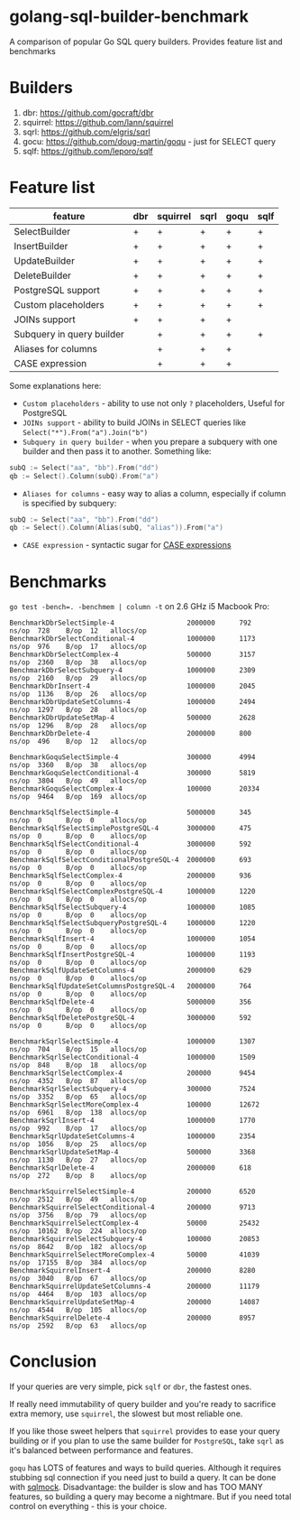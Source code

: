 golang-sql-builder-benchmark
====================

A comparison of popular Go SQL query builders. Provides feature list and benchmarks

# Builders

1. dbr: https://github.com/gocraft/dbr
2. squirrel: https://github.com/lann/squirrel
3. sqrl: https://github.com/elgris/sqrl
4. gocu: https://github.com/doug-martin/goqu - just for SELECT query
5. sqlf: https://github.com/leporo/sqlf


# Feature list

| feature                    | dbr | squirrel | sqrl | goqu | sqlf |
|----------------------------|-----|----------|------|------|------|
| SelectBuilder              | +   | +        | +    | +    | +    |
| InsertBuilder              | +   | +        | +    | +    | +    |
| UpdateBuilder              | +   | +        | +    | +    | +    |
| DeleteBuilder              | +   | +        | +    | +    | +    |
| PostgreSQL support         | +   | +        | +    | +    | +    |
| Custom placeholders        | +   | +        | +    | +    | +    |
| JOINs support              | +   | +        | +    | +    |      |
| Subquery in query builder  |     | +        | +    | +    | +    |
| Aliases for columns        |     | +        | +    | +    |      |
| CASE expression            |     | +        | +    | +    |      |

Some explanations here:
- `Custom placeholders` - ability to use not only `?` placeholders, Useful for PostgreSQL
- `JOINs support` - ability to build JOINs in SELECT queries like `Select("*").From("a").Join("b")`
- `Subquery in query builder` - when you prepare a subquery with one builder and then pass it to another. Something like:
```go
subQ := Select("aa", "bb").From("dd")
qb := Select().Column(subQ).From("a")
```
- `Aliases for columns` - easy way to alias a column, especially if column is specified by subquery:
```go
subQ := Select("aa", "bb").From("dd")
qb := Select().Column(Alias(subQ, "alias")).From("a")
```
- `CASE expression` - syntactic sugar for [CASE expressions](http://dev.mysql.com/doc/refman/5.7/en/case.html)

# Benchmarks

`go test -bench=. -benchmem | column -t` on 2.6 GHz i5 Macbook Pro:

```
BenchmarkDbrSelectSimple-4                  2000000      792      ns/op  728    B/op  12   allocs/op
BenchmarkDbrSelectConditional-4             1000000      1173     ns/op  976    B/op  17   allocs/op
BenchmarkDbrSelectComplex-4                 500000       3157     ns/op  2360   B/op  38   allocs/op
BenchmarkDbrSelectSubquery-4                1000000      2309     ns/op  2160   B/op  29   allocs/op
BenchmarkDbrInsert-4                        1000000      2045     ns/op  1136   B/op  26   allocs/op
BenchmarkDbrUpdateSetColumns-4              1000000      2494     ns/op  1297   B/op  28   allocs/op
BenchmarkDbrUpdateSetMap-4                  500000       2628     ns/op  1296   B/op  28   allocs/op
BenchmarkDbrDelete-4                        2000000      800      ns/op  496    B/op  12   allocs/op

BenchmarkGoquSelectSimple-4                 300000       4994     ns/op  3360   B/op  38   allocs/op
BenchmarkGoquSelectConditional-4            300000       5819     ns/op  3804   B/op  49   allocs/op
BenchmarkGoquSelectComplex-4                100000       20334    ns/op  9464   B/op  169  allocs/op

BenchmarkSqlfSelectSimple-4                 5000000      345      ns/op  0      B/op  0    allocs/op
BenchmarkSqlfSelectSimplePostgreSQL-4       3000000      475      ns/op  0      B/op  0    allocs/op
BenchmarkSqlfSelectConditional-4            3000000      592      ns/op  0      B/op  0    allocs/op
BenchmarkSqlfSelectConditionalPostgreSQL-4  2000000      693      ns/op  0      B/op  0    allocs/op
BenchmarkSqlfSelectComplex-4                2000000      936      ns/op  0      B/op  0    allocs/op
BenchmarkSqlfSelectComplexPostgreSQL-4      1000000      1220     ns/op  0      B/op  0    allocs/op
BenchmarkSqlfSelectSubquery-4               1000000      1085     ns/op  0      B/op  0    allocs/op
BenchmarkSqlfSelectSubqueryPostgreSQL-4     1000000      1220     ns/op  0      B/op  0    allocs/op
BenchmarkSqlfInsert-4                       1000000      1054     ns/op  0      B/op  0    allocs/op
BenchmarkSqlfInsertPostgreSQL-4             1000000      1193     ns/op  0      B/op  0    allocs/op
BenchmarkSqlfUpdateSetColumns-4             2000000      629      ns/op  0      B/op  0    allocs/op
BenchmarkSqlfUpdateSetColumnsPostgreSQL-4   2000000      764      ns/op  0      B/op  0    allocs/op
BenchmarkSqlfDelete-4                       5000000      356      ns/op  0      B/op  0    allocs/op
BenchmarkSqlfDeletePostgreSQL-4             3000000      592      ns/op  0      B/op  0    allocs/op

BenchmarkSqrlSelectSimple-4                 1000000      1307     ns/op  704    B/op  15   allocs/op
BenchmarkSqrlSelectConditional-4            1000000      1509     ns/op  848    B/op  18   allocs/op
BenchmarkSqrlSelectComplex-4                200000       9454     ns/op  4352   B/op  87   allocs/op
BenchmarkSqrlSelectSubquery-4               300000       7524     ns/op  3352   B/op  65   allocs/op
BenchmarkSqrlSelectMoreComplex-4            100000       12672    ns/op  6961   B/op  138  allocs/op
BenchmarkSqrlInsert-4                       1000000      1770     ns/op  992    B/op  17   allocs/op
BenchmarkSqrlUpdateSetColumns-4             1000000      2354     ns/op  1056   B/op  25   allocs/op
BenchmarkSqrlUpdateSetMap-4                 500000       3368     ns/op  1130   B/op  27   allocs/op
BenchmarkSqrlDelete-4                       2000000      618      ns/op  272    B/op  8    allocs/op

BenchmarkSquirrelSelectSimple-4             200000       6520     ns/op  2512   B/op  49   allocs/op
BenchmarkSquirrelSelectConditional-4        200000       9713     ns/op  3756   B/op  79   allocs/op
BenchmarkSquirrelSelectComplex-4            50000        25432    ns/op  10162  B/op  224  allocs/op
BenchmarkSquirrelSelectSubquery-4           100000       20853    ns/op  8642   B/op  182  allocs/op
BenchmarkSquirrelSelectMoreComplex-4        50000        41039    ns/op  17155  B/op  384  allocs/op
BenchmarkSquirrelInsert-4                   200000       8280     ns/op  3040   B/op  67   allocs/op
BenchmarkSquirrelUpdateSetColumns-4         200000       11179    ns/op  4464   B/op  103  allocs/op
BenchmarkSquirrelUpdateSetMap-4             200000       14087    ns/op  4544   B/op  105  allocs/op
BenchmarkSquirrelDelete-4                   200000       8957     ns/op  2592   B/op  63   allocs/op
```

# Conclusion

If your queries are very simple, pick `sqlf` or `dbr`, the fastest ones.

If really need immutability of query builder and you're ready to sacrifice extra memory, use `squirrel`, the slowest but most reliable one.

If you like those sweet helpers that `squirrel` provides to ease your query building or if you plan to use the same builder for `PostgreSQL`, take `sqrl` as it's balanced between performance and features.

`goqu` has LOTS of features and ways to build queries. Although it requires stubbing sql connection if you need just to build a query. It can be done with [sqlmock](http://github.com/DATA-DOG/go-sqlmock). Disadvantage: the builder is slow and has TOO MANY features, so building a query may become a nightmare. But if you need total control on everything - this is your choice.